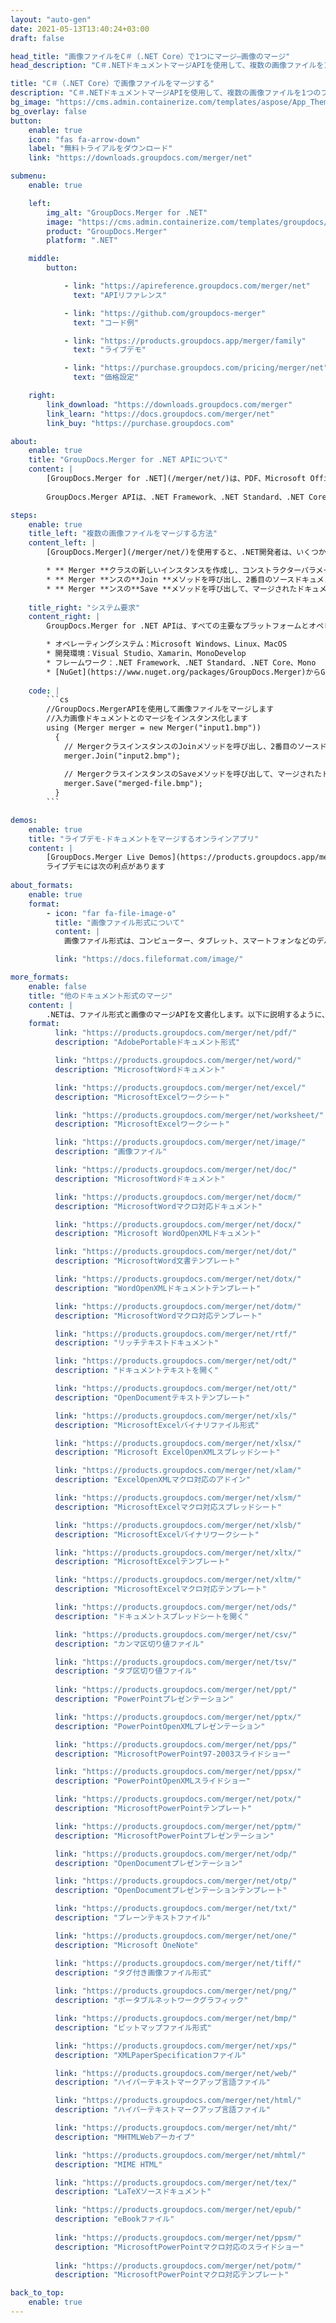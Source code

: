 ```yaml
---
layout: "auto-gen"
date: 2021-05-13T13:40:24+03:00
draft: false

head_title: "画像ファイルをC＃（.NET Core）で1つにマージ–画像のマージ"
head_description: "C＃.NETドキュメントマージAPIを使用して、複数の画像ファイルを1つのファイルにマージします。特定のページまたはページ範囲をさまざまなドキュメントから単一のドキュメントにマージします."

title: "C＃（.NET Core）で画像ファイルをマージする"
description: "C＃.NETドキュメントマージAPIを使用して、複数の画像ファイルを1つのファイルにマージします。選択したページまたはページ範囲をさまざまなソースドキュメントから単一の結果ドキュメントにマージします."
bg_image: "https://cms.admin.containerize.com/templates/aspose/App_Themes/V3/images/bg/header1.png"
bg_overlay: false
button:
    enable: true
    icon: "fas fa-arrow-down"
    label: "無料トライアルをダウンロード"
    link: "https://downloads.groupdocs.com/merger/net"

submenu:
    enable: true

    left:
        img_alt: "GroupDocs.Merger for .NET"
        image: "https://cms.admin.containerize.com/templates/groupdocs/images/product-logos/90x90-noborder/groupdocs-merger-net.png"
        product: "GroupDocs.Merger"
        platform: ".NET"

    middle:
        button:

            - link: "https://apireference.groupdocs.com/merger/net"
              text: "APIリファレンス"

            - link: "https://github.com/groupdocs-merger"
              text: "コード例"

            - link: "https://products.groupdocs.app/merger/family"
              text: "ライブデモ"

            - link: "https://purchase.groupdocs.com/pricing/merger/net"
              text: "価格設定"

    right:
        link_download: "https://downloads.groupdocs.com/merger"
        link_learn: "https://docs.groupdocs.com/merger/net"
        link_buy: "https://purchase.groupdocs.com"

about:
    enable: true
    title: "GroupDocs.Merger for .NET APIについて"
    content: |
        [GroupDocs.Merger for .NET](/merger/net/)は、PDF、Microsoft Office（Word、Excel、PowerPoint、OneNote）、OpenDocument、HTML、 .NETアプリケーション内の画像およびその他の多く。コードを数行追加するだけで、移動、削除、回転、スワップ、抽出、ドキュメント内のページの向きの変更など、いくつかのドキュメント操作を実行できます。ドキュメントマージAPIは、ドキュメントページを画像としてプレビューして、ページのドキュメント構造、フォーマット、コンテンツを分析することもサポートしています。
        
        GroupDocs.Merger APIは、.NET Framework、.NET Standard、.NET Core、Mono、Xamarinを含むすべての主要なオペレーティングシステムとプラットフォームで十分にサポートされています。

steps:
    enable: true
    title_left: "複数の画像ファイルをマージする方法"
    content_left: |
        [GroupDocs.Merger](/merger/net/)を使用すると、.NET開発者は、いくつかの簡単な手順を実装することで、アプリケーション内で2つ以上の画像ファイルを簡単にマージできます。

        * ** Merger **クラスの新しいインスタンスを作成し、コンストラクターパラメーターとしてソースドキュメントパスを渡します。
        * ** Merger **ンスの**Join **メソッドを呼び出し、2番目のソースドキュメントパスを渡します。
        * ** Merger **ンスの**Save **メソッドを呼び出して、マージされたドキュメントを保存します。
        
    title_right: "システム要求"
    content_right: |
        GroupDocs.Merger for .NET APIは、すべての主要なプラットフォームとオペレーティングシステムでサポートされています。以下のコードを実行する前に、システムに次の前提条件がインストールされていることを確認してください。

        * オペレーティングシステム：Microsoft Windows、Linux、MacOS
        * 開発環境：Visual Studio、Xamarin、MonoDevelop
        * フレームワーク：.NET Framework、.NET Standard、.NET Core、Mono
        * [NuGet](https://www.nuget.org/packages/GroupDocs.Merger)からGroupDocs.Mergerfor.NETの最新バージョンをダウンロードします
        
    code: |
        ```cs
        //GroupDocs.MergerAPIを使用して画像ファイルをマージします
        //入力画像ドキュメントとのマージをインスタンス化します
        using (Merger merger = new Merger("input1.bmp"))
          {
            // MergerクラスインスタンスのJoinメソッドを呼び出し、2番目のソースドキュメントパスを渡します
            merger.Join("input2.bmp");
            
            // MergerクラスインスタンスのSaveメソッドを呼び出して、マージされたドキュメントを保存します
            merger.Save("merged-file.bmp");
          }
        ```

demos:
    enable: true
    title: "ライブデモ-ドキュメントをマージするオンラインアプリ"
    content: |
        [GroupDocs.Merger Live Demos](https://products.groupdocs.app/merger/image)Webサイトにアクセスして、現在複数の画像ファイルをマージします。  
        ライブデモには次の利点があります
        
about_formats:
    enable: true
    format:
        - icon: "far fa-file-image-o"
          title: "画像ファイル形式について"
          content: |
            画像ファイル形式は、コンピューター、タブレット、スマートフォンなどのデバイスで画像を整理して保存するための標準的な方法です。デジタル画像は、画像データをピクセルの2次元グリッドに格納します。各ピクセルは、ビット数で表された色です。画像ファイルの種類は、ベクター画像形式とラスター画像形式に分類されます。 3D画像は、3D画像の管理に使用される別の種類のベクター画像ファイル形式です。

          link: "https://docs.fileformat.com/image/"

more_formats:
    enable: false
    title: "他のドキュメント形式のマージ"
    content: |
        .NETは、ファイル形式と画像のマージAPIを文書化します。以下に説明するように、いくつかの一般的なファイル形式をマージします。
    format: 
          link: "https://products.groupdocs.com/merger/net/pdf/"
          description: "AdobePortableドキュメント形式"

          link: "https://products.groupdocs.com/merger/net/word/"
          description: "MicrosoftWordドキュメント"

          link: "https://products.groupdocs.com/merger/net/excel/"
          description: "MicrosoftExcelワークシート"

          link: "https://products.groupdocs.com/merger/net/worksheet/"
          description: "MicrosoftExcelワークシート"

          link: "https://products.groupdocs.com/merger/net/image/"
          description: "画像ファイル"

          link: "https://products.groupdocs.com/merger/net/doc/"
          description: "MicrosoftWordドキュメント"

          link: "https://products.groupdocs.com/merger/net/docm/"
          description: "MicrosoftWordマクロ対応ドキュメント"

          link: "https://products.groupdocs.com/merger/net/docx/"
          description: "Microsoft WordOpenXMLドキュメント"

          link: "https://products.groupdocs.com/merger/net/dot/"
          description: "MicrosoftWord文書テンプレート"

          link: "https://products.groupdocs.com/merger/net/dotx/"
          description: "WordOpenXMLドキュメントテンプレート"

          link: "https://products.groupdocs.com/merger/net/dotm/"
          description: "MicrosoftWordマクロ対応テンプレート"

          link: "https://products.groupdocs.com/merger/net/rtf/"
          description: "リッチテキストドキュメント"

          link: "https://products.groupdocs.com/merger/net/odt/"
          description: "ドキュメントテキストを開く"

          link: "https://products.groupdocs.com/merger/net/ott/"
          description: "OpenDocumentテキストテンプレート"

          link: "https://products.groupdocs.com/merger/net/xls/"
          description: "MicrosoftExcelバイナリファイル形式"

          link: "https://products.groupdocs.com/merger/net/xlsx/"
          description: "Microsoft ExcelOpenXMLスプレッドシート"

          link: "https://products.groupdocs.com/merger/net/xlam/"
          description: "ExcelOpenXMLマクロ対応のアドイン"

          link: "https://products.groupdocs.com/merger/net/xlsm/"
          description: "MicrosoftExcelマクロ対応スプレッドシート"

          link: "https://products.groupdocs.com/merger/net/xlsb/"
          description: "MicrosoftExcelバイナリワークシート"

          link: "https://products.groupdocs.com/merger/net/xltx/"
          description: "MicrosoftExcelテンプレート"

          link: "https://products.groupdocs.com/merger/net/xltm/"
          description: "MicrosoftExcelマクロ対応テンプレート"

          link: "https://products.groupdocs.com/merger/net/ods/"
          description: "ドキュメントスプレッドシートを開く"

          link: "https://products.groupdocs.com/merger/net/csv/"
          description: "カンマ区切り値ファイル"

          link: "https://products.groupdocs.com/merger/net/tsv/"
          description: "タブ区切り値ファイル"
        
          link: "https://products.groupdocs.com/merger/net/ppt/"
          description: "PowerPointプレゼンテーション"

          link: "https://products.groupdocs.com/merger/net/pptx/"
          description: "PowerPointOpenXMLプレゼンテーション"

          link: "https://products.groupdocs.com/merger/net/pps/"
          description: "MicrosoftPowerPoint97-2003スライドショー"

          link: "https://products.groupdocs.com/merger/net/ppsx/"
          description: "PowerPointOpenXMLスライドショー"

          link: "https://products.groupdocs.com/merger/net/potx/"
          description: "MicrosoftPowerPointテンプレート"

          link: "https://products.groupdocs.com/merger/net/pptm/"
          description: "MicrosoftPowerPointプレゼンテーション"

          link: "https://products.groupdocs.com/merger/net/odp/"
          description: "OpenDocumentプレゼンテーション"

          link: "https://products.groupdocs.com/merger/net/otp/"
          description: "OpenDocumentプレゼンテーションテンプレート"

          link: "https://products.groupdocs.com/merger/net/txt/"
          description: "プレーンテキストファイル"

          link: "https://products.groupdocs.com/merger/net/one/"
          description: "Microsoft OneNote"

          link: "https://products.groupdocs.com/merger/net/tiff/"
          description: "タグ付き画像ファイル形式"
        
          link: "https://products.groupdocs.com/merger/net/png/"
          description: "ポータブルネットワークグラフィック"

          link: "https://products.groupdocs.com/merger/net/bmp/"
          description: "ビットマップファイル形式"

          link: "https://products.groupdocs.com/merger/net/xps/"
          description: "XMLPaperSpecificationファイル"

          link: "https://products.groupdocs.com/merger/net/web/"
          description: "ハイパーテキストマークアップ言語ファイル"

          link: "https://products.groupdocs.com/merger/net/html/"
          description: "ハイパーテキストマークアップ言語ファイル"

          link: "https://products.groupdocs.com/merger/net/mht/"
          description: "MHTMLWebアーカイブ"

          link: "https://products.groupdocs.com/merger/net/mhtml/"
          description: "MIME HTML"

          link: "https://products.groupdocs.com/merger/net/tex/"
          description: "LaTeXソースドキュメント"

          link: "https://products.groupdocs.com/merger/net/epub/"
          description: "eBookファイル"
          
          link: "https://products.groupdocs.com/merger/net/ppsm/"
          description: "MicrosoftPowerPointマクロ対応のスライドショー"
        
          link: "https://products.groupdocs.com/merger/net/potm/"
          description: "MicrosoftPowerPointマクロ対応テンプレート"

back_to_top:
    enable: true
---
```

